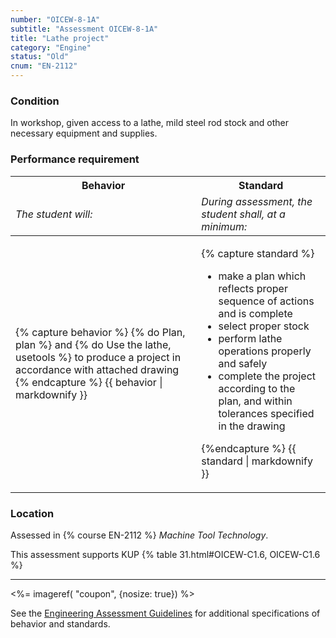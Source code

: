 ```yaml
---
number: "OICEW-8-1A"
subtitle: "Assessment OICEW-8-1A"
title: "Lathe project"
category: "Engine"
status: "Old"
cnum: "EN-2112"
---
```

### Condition

In workshop, given access to a lathe, mild steel rod stock and other necessary equipment and supplies.

### Performance requirement 

<table width='100%' class='Guidelines'>
 <thead>
 <tr>
     <th class='thirty'>Behavior</th>
     <th class='seventy'>Standard</th>
 </tr>
 <tr>
     <td><em>The student will:</em></td>
     <td><em>During assessment, the student shall, at a minimum:</em></td>
 </tr>
 </thead>
 <tbody>
 

<tr><td>

{% capture behavior %}
{% do Plan, plan %} and {% do Use the lathe, usetools %} to produce a project in accordance with attached drawing
{% endcapture %}
{{ behavior | markdownify }}

</td><td>

{% capture standard %}
* make a plan which reflects proper sequence of actions and is complete
* select proper stock
* perform lathe operations properly and safely
* complete the project according to the plan, and within tolerances specified in the drawing

{%endcapture %}
{{ standard | markdownify }}

</td></tr>



 </tbody>
 </table>

### Location

Assessed in  {% course  EN-2112 %}  *Machine Tool Technology*.

This assessment supports KUP {% table 31.html#OICEW-C1.6, OICEW-C1.6 %}

***



<%= imageref( "coupon", {nosize: true}) %>

See the [Engineering Assessment Guidelines](guidelines) for additional specifications of behavior and standards.